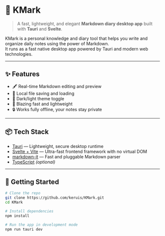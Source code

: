 # 📝 KMark

> A fast, lightweight, and elegant **Markdown diary desktop app** built with **Tauri** and **Svelte**.

KMark is a personal knowledge and diary tool that helps you write and organize daily notes using the power of Markdown.  
It runs as a fast native desktop app powered by Tauri and modern web technologies.

---

## ✨ Features

- 🖋️ Real-time Markdown editing and preview
- 📁 Local file saving and loading
- 🌙 Dark/light theme toggle
- 💨 Blazing fast and lightweight
- 🔒 Works fully offline, your notes stay private

---

## 📦 Tech Stack

- [Tauri](https://tauri.app) — Lightweight, secure desktop runtime
- [Svelte + Vite](https://vitejs.dev) — Ultra-fast frontend framework with no virtual DOM
- [markdown-it](https://github.com/markdown-it/markdown-it) — Fast and pluggable Markdown parser
- [TypeScript](https://www.typescriptlang.org/) *(optional)*

---

## 🚀 Getting Started

```bash
# Clone the repo
git clone https://github.com/keruis/KMark.git
cd KMark

# Install dependencies
npm install

# Run the app in development mode
npm run tauri dev